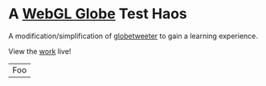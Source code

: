 # A [WebGL Globe](https://www.chromeexperiments.com/globe) Test Haos

A modification/simplification of [globetweeter](http://plopbyte.com/globetweeter/) to gain a learning experience.

View the [work](http://koreahaos.github.io/WebGlGlobeTest/) live!

<table>
    <tr>
        <td>Foo</td>
    </tr>
</table>
